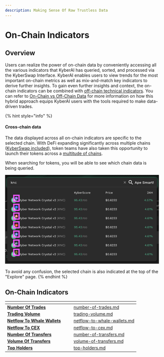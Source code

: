 ```yaml
---
description: Making Sense Of Raw Trustless Data
---
```


# On-Chain Indicators

## Overview

Users can realize the power of on-chain data by conveniently accessing all the various indicators that KyberAI has queried, sorted, and processed via the KyberSwap Interface. KyberAI enables users to view trends for the most important on-chain metrics as well as mix-and-match key indicators to derive further insights. To gain even further insights and context, the on-chain indicators can be combined with [off-chain technical indicators](../technical-indicators/). You can refer to [On-Chain vs Off-Chain Data](../../../../getting-started/foundational-topics/decentralized-technologies/on-chain-vs-off-chain-data.md) for more information on how this hybrid approach equips KyberAI users with the tools required to make data-driven trades.

{% hint style="info" %}
#### Cross-chain data

The data displayed across all on-chain indicators are specific to the selected chain. With DeFi expanding significantly across multiple chains ([KyberSwap included](../../../../getting-started/supported-exchanges-and-networks.md)), token teams have also taken this opportunity to launch their tokens across a [multitude of chains](../../../../getting-started/supported-exchanges-and-networks.md).

When searching for tokens, you will be able to see which chain data is being queried.

<img src="../../../../.gitbook/assets/KyberAI_OnChain_SearchCrossChain.png" alt="" data-size="original">

To avoid any confusion, the selected chain is also indicated at the top of the "Explore" page.
{% endhint %}

## On-Chain Indicators

<table data-view="cards"><thead><tr><th></th><th data-hidden></th><th data-hidden></th><th data-hidden data-card-target data-type="content-ref"></th></tr></thead><tbody><tr><td><a href="number-of-trades.md"><strong>Number Of Trades</strong></a></td><td></td><td></td><td><a href="number-of-trades.md">number-of-trades.md</a></td></tr><tr><td><a href="trading-volume.md"><strong>Trading Volume</strong></a></td><td></td><td></td><td><a href="trading-volume.md">trading-volume.md</a></td></tr><tr><td><a href="netflow-to-whale-wallets.md"><strong>Netflow To Whale Wallets</strong></a></td><td></td><td></td><td><a href="netflow-to-whale-wallets.md">netflow-to-whale-wallets.md</a></td></tr><tr><td><a href="netflow-to-cex.md"><strong>Netflow To CEX</strong></a></td><td></td><td></td><td><a href="netflow-to-cex.md">netflow-to-cex.md</a></td></tr><tr><td><a href="number-of-transfers.md"><strong>Number Of Transfers</strong></a></td><td></td><td></td><td><a href="number-of-transfers.md">number-of-transfers.md</a></td></tr><tr><td><a href="volume-of-transfers.md"><strong>Volume Of Transfers</strong></a></td><td></td><td></td><td><a href="volume-of-transfers.md">volume-of-transfers.md</a></td></tr><tr><td><a href="top-holders.md"><strong>Top Holders</strong></a></td><td></td><td></td><td><a href="top-holders.md">top-holders.md</a></td></tr></tbody></table>
